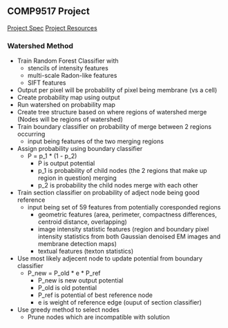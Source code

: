 ## COMP9517 Project

[Project Spec](https://webcms3.cse.unsw.edu.au/files/86f4ade7950342933e9b59cb4633c5033a01be6b4134b4f70442f4930bbdb267)
[Project Resources](https://webcms3.cse.unsw.edu.au/COMP9517/19T2/resources/26910)


### Watershed Method

- Train Random Forest Classifier with
    - stencils of intensity features
    - multi-scale Radon-like features
    - SIFT features
- Output per pixel will be probability of pixel being membrane (vs a cell)
- Create probability map using output
- Run watershed on probability map
- Create tree structure based on where regions of watershed merge (Nodes will be regions of watershed)
- Train boundary classifier on probability of merge between 2 regions occurring
    - input being features of the two merging regions
- Assign probability using boundary classifier
    - P = p_1 * (1 - p_2)
        - P is output potential
        - p_1 is probability of child nodes (the 2 regions that make up region in question) merging
        - p_2 is probability the child nodes merge with each other
- Train section classifier on probability of adject node being good reference
    - input being set of 59 features from potentially coresponded regions
        - geometric features (area, perimeter, compactness differences, centroid distance, overlapping)
        - image intensity statistic features (region and boundary pixel intensity statistics from both Gaussian denoised EM images and membrane detection maps)
        - textual features (texton statistics)
- Use most likely adjecent node to update potential from boundary classifier
    - P_new = P_old * e * P_ref
        - P_new is new output potential
        - P_old is old potential
        - P_ref is potential of best reference node
        - e is weight of reference edge (ouput of section classifier)
- Use greedy method to select nodes
    - Prune nodes which are incompatible with solution

